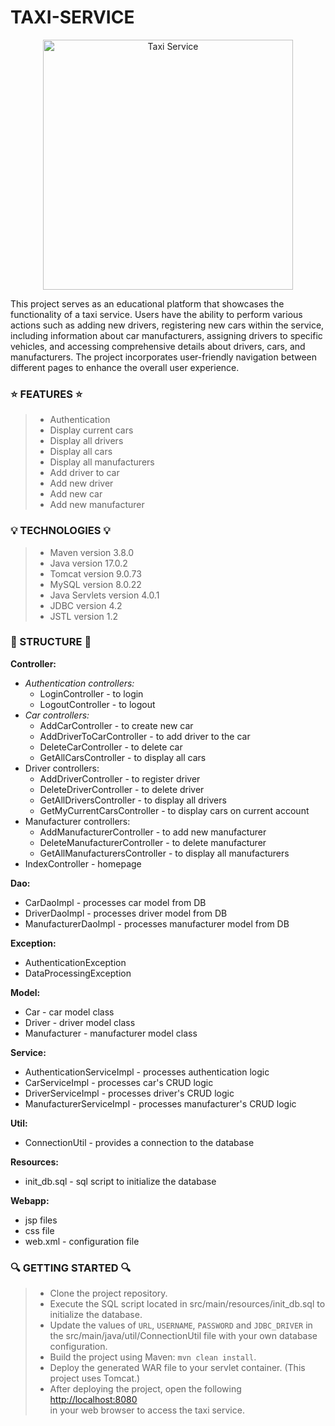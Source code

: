 ﻿# TAXI-SERVICE
 
 <p align="center">
  <img src="https://github.com/SofiiaKazanivska/TAXI-SERVICE/blob/main/taxi_service.jpg" alt="Taxi Service" width="400">
</p>


This project serves as an educational platform that showcases the functionality of a taxi service. Users have the ability to perform various actions such as adding new drivers, registering new cars within the service, including information about car manufacturers, assigning drivers to specific vehicles, and accessing comprehensive details about drivers, cars, and manufacturers. The project incorporates user-friendly navigation between different pages to enhance the overall user experience.

### ⭐️ FEATURES ⭐️
> - Authentication
> - Display current cars
> - Display all drivers
> - Display all cars
> - Display all manufacturers
> - Add driver to car
> - Add new driver
> - Add new car
> - Add new manufacturer

### 💡 TECHNOLOGIES 💡
> - Maven version 3.8.0
> - Java version 17.0.2
> - Tomcat version 9.0.73
> - MySQL version 8.0.22
> - Java Servlets version 4.0.1
> - JDBC version 4.2
> - JSTL version 1.2

### 🚀 STRUCTURE 🚀

__Controller:__
   - *Authentication controllers:*
      - LoginController - to login
      - LogoutController - to logout
   - *Car controllers:*
      - AddCarController - to create new car 
      - AddDriverToCarController - to add driver to the car
      - DeleteCarController - to delete car
      - GetAllCarsController - to display all cars
   - Driver controllers:
      - AddDriverController - to register driver
      - DeleteDriverController - to delete driver
      - GetAllDriversController - to display all drivers
      - GetMyCurrentCarsController - to display cars on current account
   - Manufacturer controllers:
      - AddManufacturerController - to add new manufacturer
      - DeleteManufacturerController - to delete manufacturer
      - GetAllManufacturersController - to display all manufacturers
   - IndexController - homepage
    
__Dao:__
   - CarDaoImpl - processes car model from DB
   - DriverDaoImpl - processes driver model from DB
   - ManufacturerDaoImpl - processes manufacturer model from DB

__Exception:__
   - AuthenticationException 
   - DataProcessingException

__Model:__
   - Car - car model class
   - Driver - driver model class
   - Manufacturer - manufacturer model class
   
__Service:__
   - AuthenticationServiceImpl - processes authentication logic
   - CarServiceImpl - processes car's CRUD logic
   - DriverServiceImpl - processes driver's CRUD logic
   - ManufacturerServiceImpl - processes manufacturer's CRUD logic

__Util:__
   - ConnectionUtil - provides a connection to the database

__Resources:__
   - init_db.sql - sql script to initialize the database

__Webapp:__
   - jsp files
   - css file 
   - web.xml - configuration file

### 🔍 GETTING STARTED 🔍
> - Clone the project repository.
> - Execute the SQL script located in src/main/resources/init_db.sql to initialize the database.
> - Update the values of `URL`, `USERNAME`, `PASSWORD` and `JDBC_DRIVER` in the src/main/java/util/ConnectionUtil file with your own database configuration.
> - Build the project using Maven: `mvn clean install`.
> - Deploy the generated WAR file to your servlet container. (This project uses Tomcat.)
> - After deploying the project, open the following 
[http://localhost:8080](http://localhost:8080) <br> in your web browser to access the taxi service.
